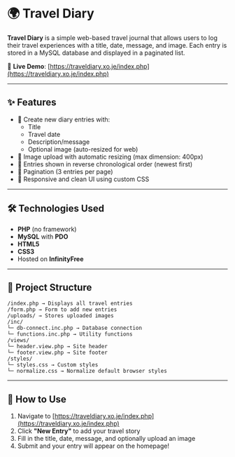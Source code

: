 # 🌍 Travel Diary

**Travel Diary** is a simple web-based travel journal that allows users to log their travel experiences with a title, date, message, and image. Each entry is stored in a MySQL database and displayed in a paginated list.

🔗 **Live Demo**: [https://traveldiary.xo.je/index.php](https://traveldiary.xo.je/index.php)

---

## ✨ Features

- 📝 Create new diary entries with:
  - Title  
  - Travel date  
  - Description/message  
  - Optional image (auto-resized for web)
- 📸 Image upload with automatic resizing (max dimension: 400px)
- 📂 Entries shown in reverse chronological order (newest first)
- 📄 Pagination (3 entries per page)
- 🎨 Responsive and clean UI using custom CSS

---

## 🛠️ Technologies Used

- **PHP** (no framework)
- **MySQL** with **PDO**
- **HTML5**
- **CSS3**
- Hosted on **InfinityFree**

---

## 📁 Project Structure

```
/index.php → Displays all travel entries
/form.php → Form to add new entries
/uploads/ → Stores uploaded images
/inc/
└─ db-connect.inc.php → Database connection
└─ functions.inc.php → Utility functions
/views/
└─ header.view.php → Site header
└─ footer.view.php → Site footer
/styles/
└─ styles.css → Custom styles
└─ normalize.css → Normalize default browser styles
```

---

## 🧭 How to Use

1. Navigate to [https://traveldiary.xo.je/index.php](https://traveldiary.xo.je/index.php)
2. Click **"New Entry"** to add your travel story
3. Fill in the title, date, message, and optionally upload an image
4. Submit and your entry will appear on the homepage!

